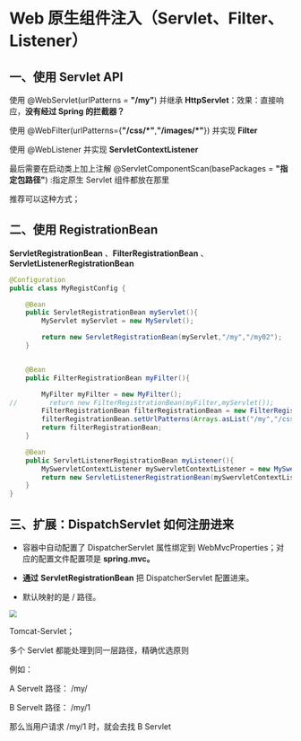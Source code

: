 # Web 原生组件注入（Servlet、Filter、Listener）

## 一、使用 Servlet API

使用 @WebServlet(urlPatterns = **"/my"**) 并继承 **HttpServlet**：效果：直接响应，**没有经过 Spring 的拦截器？**

使用 @WebFilter(urlPatterns={**"/css/\*"**,**"/images/\*"**}) 并实现 **Filter**

使用 @WebListener 并实现 **ServletContextListener**

最后需要在启动类上加上注解 @ServletComponentScan(basePackages = **"指定包路径"**) :指定原生 Servlet 组件都放在那里

推荐可以这种方式；

## 二、使用 RegistrationBean

**ServletRegistrationBean** 、**FilterRegistrationBean** 、**ServletListenerRegistrationBean**

```java
@Configuration
public class MyRegistConfig {

    @Bean
    public ServletRegistrationBean myServlet(){
        MyServlet myServlet = new MyServlet();

        return new ServletRegistrationBean(myServlet,"/my","/my02");
    }


    @Bean
    public FilterRegistrationBean myFilter(){

        MyFilter myFilter = new MyFilter();
//        return new FilterRegistrationBean(myFilter,myServlet());
        FilterRegistrationBean filterRegistrationBean = new FilterRegistrationBean(myFilter);
        filterRegistrationBean.setUrlPatterns(Arrays.asList("/my","/css/*"));
        return filterRegistrationBean;
    }

    @Bean
    public ServletListenerRegistrationBean myListener(){
        MySwervletContextListener mySwervletContextListener = new MySwervletContextListener();
        return new ServletListenerRegistrationBean(mySwervletContextListener);
    }
}
```

## 三、扩展：DispatchServlet 如何注册进来

- 容器中自动配置了 DispatcherServlet 属性绑定到 WebMvcProperties；对应的配置文件配置项是 **spring.mvc。**

- **通过** **ServletRegistrationBean**<DispatcherServlet> 把 DispatcherServlet 配置进来。

- 默认映射的是 / 路径。

<img src="https://cdn.nlark.com/yuque/0/2020/png/1354552/1606284869220-8b63d54b-39c4-40f6-b226-f5f095ef9304.png?x-oss-process=image%2Fwatermark%2Ctype_d3F5LW1pY3JvaGVp%2Csize_14%2Ctext_YXRndWlndS5jb20g5bCa56GF6LC3%2Ccolor_FFFFFF%2Cshadow_50%2Ct_80%2Cg_se%2Cx_10%2Cy_10" style="zoom:80%;" />

Tomcat-Servlet；

多个 Servlet 都能处理到同一层路径，精确优选原则

例如：

A Servelt 路径： /my/

B Servelt 路径： /my/1

那么当用户请求 /my/1 时，就会去找 B Servlet
